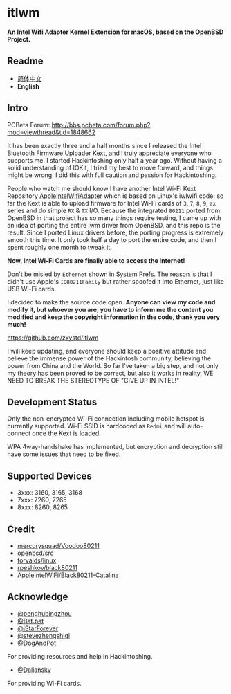 # itlwm

**An Intel Wifi Adapter Kernel Extension for macOS, based on the OpenBSD Project.**

## Readme

- [简体中文](../README.md)
- **English**

## Intro

PCBeta Forum: <http://bbs.pcbeta.com/forum.php?mod=viewthread&tid=1848662>

It has been exactly three and a half months since I released the Intel Bluetooth Firmware Uploader Kext, and I truly appreciate everyone who supports me. I started Hackintoshing only half a year ago. Without having a solid understanding of IOKit, I tried my best to move forward, and things might be wrong. I did this with full caution and passion for Hackintoshing.

People who watch me should know I have another Intel Wi-Fi Kext Repository [AppleIntelWifiAdapter](https://github.com/zxystd/AppleIntelWifiAdapter) which is based on Linux's iwlwifi code; so far the Kext is able to upload firmware for Intel Wi-Fi cards of `3`, `7`, `8`, `9`, `ax` series and do simple `RX` & `TX` I/O. Because the integrated `80211` ported from OpenBSD in that project has so many things require testing, I came up with an idea of porting the entire iwm driver from OpenBSD, and this repo is the result. Since I ported Linux drivers before, the porting progress is extremely smooth this time. It only took half a day to port the entire code, and then I spent roughly one month to tweak it.

**Now, Intel Wi-Fi Cards are finally able to access the Internet!**

Don't be misled by `Ethernet` shown in System Prefs. The reason is that I didn't use Apple's `IO80211Family` but rather spoofed it into Ethernet, just like USB Wi-Fi cards.

I decided to make the source code open. **Anyone can view my code and modify it, but whoever you are, you have to inform me the content you modified and keep the copyright information in the code, thank you very much!**

<https://github.com/zxystd/itlwm>

I will keep updating, and everyone should keep a positive attitude and believe the immense power of the Hackintosh community, believing the power from China and the World. So far I've taken a big step, and not only my theory has been proved to be correct, but also it works in reality, WE NEED TO BREAK THE STEREOTYPE OF "GIVE UP IN INTEL!"

## Development Status

Only the non-encrypted Wi-Fi connection including mobile hotspot is currently supported. Wi-Fi SSID is hardcoded as `Redmi` and will auto-connect once the Kext is loaded.

WPA 4way-handshake has implemented, but encryption and decryption still have some issues that need to be fixed.

## Supported Devices

- 3xxx: 3160, 3165, 3168
- 7xxx: 7260, 7265
- 8xxx: 8260, 8265

## Credit

- [mercurysquad/Voodoo80211](https://github.com/mercurysquad/Voodoo80211)
- [openbsd/src](https://github.com/openbsd/src)
- [torvalds/linux](https://github.com/torvalds/linux)
- [rpeshkov/black80211](https://github.com/rpeshkov/black80211)
- [AppleIntelWiFi/Black80211-Catalina](https://github.com/AppleIntelWiFi/Black80211-Catalina)

## Acknowledge

- [@penghubingzhou](https://github.com/startpenghubingzhou)
- [@Bat.bat](https://github.com/williambj1)
- [@iStarForever](https://github.com/XStar-Dev)
- [@stevezhengshiqi](https://github.com/stevezhengshiqi)
- [@DogAndPot](https://github.com/DogAndPot)

For providing resources and help in Hackintoshing.

- [@Daliansky](https://github.com/Daliansky)

For providing Wi-Fi cards.
